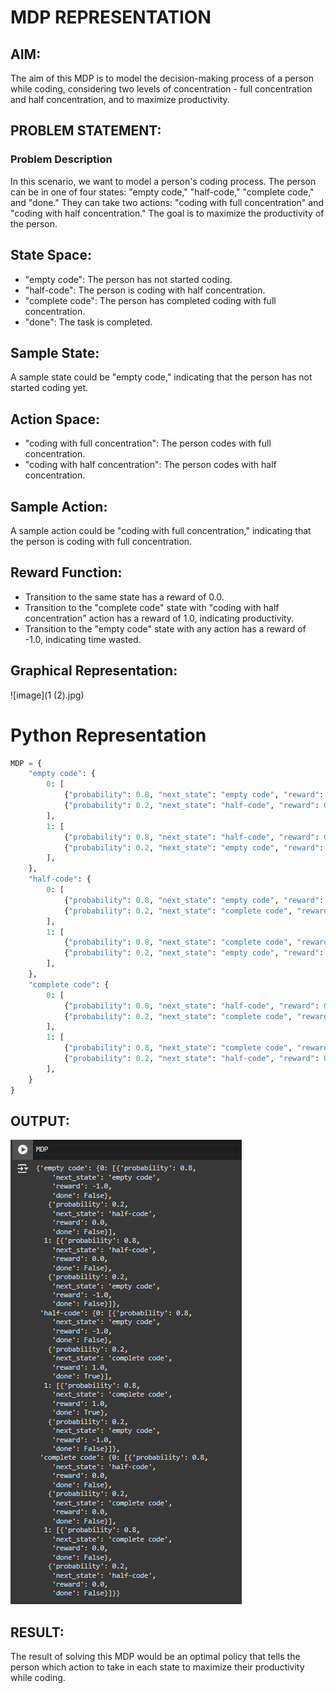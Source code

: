 # MDP REPRESENTATION
## AIM:
The aim of this MDP is to model the decision-making process of a person while coding, considering two levels of concentration - full concentration and half concentration, and to maximize productivity.

## PROBLEM STATEMENT:
### Problem Description
In this scenario, we want to model a person's coding process. The person can be in one of four states: "empty code," "half-code," "complete code," and "done." They can take two actions: "coding with full concentration" and "coding with half concentration." The goal is to maximize the productivity of the person.

## State Space:
- "empty code": The person has not started coding.
- "half-code": The person is coding with half concentration.
- "complete code": The person has completed coding with full concentration.
- "done": The task is completed.

## Sample State:
A sample state could be "empty code," indicating that the person has not started coding yet.

## Action Space:
- "coding with full concentration": The person codes with full concentration.
- "coding with half concentration": The person codes with half concentration.

## Sample Action:
A sample action could be "coding with full concentration," indicating that the person is coding with full concentration.

## Reward Function:
- Transition to the same state has a reward of 0.0.
- Transition to the "complete code" state with "coding with half concentration" action has a reward of 1.0, indicating productivity.
- Transition to the "empty code" state with any action has a reward of -1.0, indicating time wasted.

## Graphical Representation:
![image](1 (2).jpg)

# Python Representation
```python
MDP = {
    "empty code": {
        0: [
            {"probability": 0.8, "next_state": "empty code", "reward": -1.0, "done": False},
            {"probability": 0.2, "next_state": "half-code", "reward": 0.0, "done": False},
        ],
        1: [
            {"probability": 0.8, "next_state": "half-code", "reward": 0.0, "done": False},
            {"probability": 0.2, "next_state": "empty code", "reward": -1.0, "done": False},
        ],
    },
    "half-code": {
        0: [
            {"probability": 0.8, "next_state": "empty code", "reward": -1.0, "done": False},
            {"probability": 0.2, "next_state": "complete code", "reward": 1.0, "done": True},
        ],
        1: [
            {"probability": 0.8, "next_state": "complete code", "reward": 1.0, "done": True},
            {"probability": 0.2, "next_state": "empty code", "reward": -1.0, "done": False},
        ],
    },
    "complete code": {
        0: [
            {"probability": 0.8, "next_state": "half-code", "reward": 0.0, "done": False},
            {"probability": 0.2, "next_state": "complete code", "reward": 0.0, "done": False},
        ],
        1: [
            {"probability": 0.8, "next_state": "complete code", "reward": 0.0, "done": False},
            {"probability": 0.2, "next_state": "half-code", "reward": 0.0, "done": False},
        ],
    }
}
```
## OUTPUT:
![image](2.png)


## RESULT:
The result of solving this MDP would be an optimal policy that tells the person which action to take in each state to maximize their productivity while coding.

